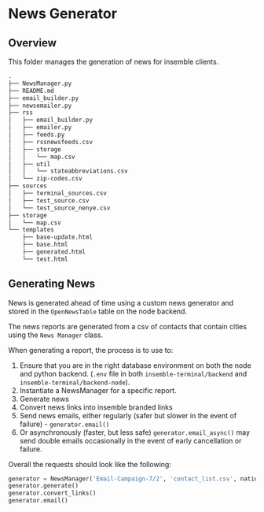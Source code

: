 # News Generator

## Overview

This folder manages the generation of news for insemble clients.

```md
.
├── NewsManager.py
├── README.md
├── email_builder.py
├── newsemailer.py
├── rss
│   ├── email_builder.py
│   ├── emailer.py
│   ├── feeds.py
│   ├── rssnewsfeeds.csv
│   ├── storage
│   │   └── map.csv
│   ├── util
│   │   └── stateabbreviations.csv
│   └── zip-codes.csv
├── sources
│   ├── terminal_sources.csv
│   ├── test_source.csv
│   └── test_source_nenye.csv
├── storage
│   └── map.csv
└── templates
    ├── base-update.html
    ├── base.html
    ├── generated.html
    └── test.html
```

## Generating News

News is generated ahead of time using a custom news generator and stored in the `OpenNewsTable` table on the node backend.

The news reports are generated from a csv of contacts that contain cities using the `News Manager` class.

When generating a report, the process is to use to:

1. Ensure that you are in the right database environment on both the node and python backend. (`.env` file in both `insemble-terminal/backend` and `insemble-terminal/backend-node`).
2. Instantiate a NewsManager for a specific report.
3. Generate news
4. Convert news links into insemble branded links
5. Send news emails, either regularly (safer but slower in the event of failure) - `generator.email()`
6. Or asynchronously (faster, but less safe) `generator.email_async()` may send double emails occasionally in the event of early cancellation or failure.

Overall the requests should look like the following: 

```python
generator = NewsManager('Email-Campaign-7/2', 'contact_list.csv', national_news=False)
generator.generate()
generator.convert_links()
generator.email()
```
